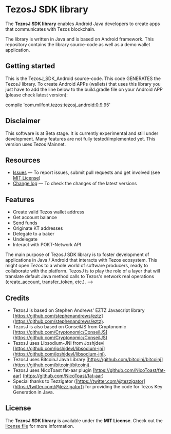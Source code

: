 # TezosJ SDK library

The **TezosJ SDK library** enables Android Java developers to create apps that communicates with Tezos blockchain.

The library is written in Java and is based on Android framework. This repository contains the library source-code as well as a demo wallet application.

## Getting started

This is the TezosJ_SDK_Android source-code. This code GENERATES the TezosJ library. To create Android APPs (wallets) that uses this library you just have to add the line below to the build.gradle file on your Android APP (please check latest version):

compile 'com.milfont.tezos:tezosj_android:0.9.95'


## Disclaimer

This software is at Beta stage. It is currently experimental and still under development.
Many features are not fully tested/implemented yet. This version uses Tezos Mainnet.

## Resources
<!---
- [Full project documentation][doc-home] — To have a comprehensive understanding of the workflow and get the installation procedure
- [TezoJ Support Center][tezosj-help] — To get technical help from TezosJ
-->
- [Issues][project-issues] — To report issues, submit pull requests and get involved (see [MIT License][project-license])
- [Change log][project-changelog] — To check the changes of the latest versions

## Features

- Create valid Tezos wallet address
- Get account balance
- Send funds
- Originate KT addresses
- Delegate to a baker
- Undelegate
- Interact with POKT-Network API


The main purpose of TezosJ SDK library is to foster development of applications in Java / Android that interacts
with Tezos ecosystem. This might open Tezos to a whole world of software producers, ready to collaborate with the platform.
TezosJ is to play the role of a layer that will translate default Java method calls to Tezos's network real operations
(create_account, transfer_token, etc.).
-->

## Credits

- TezosJ is based on Stephen Andrews' EZTZ Javascript library  [https://github.com/stephenandrews/eztz](https://github.com/stephenandrews/eztz).  
- TezosJ is also based on ConseilJS from Cryptonomic [https://github.com/Cryptonomic/ConseilJS](https://github.com/Cryptonomic/ConseilJS)
- TezosJ uses Libsodium-JNI from Joshjdevl  [https://github.com/joshjdevl/libsodium-jni](https://github.com/joshjdevl/libsodium-jni).  
- TezosJ uses BitcoinJ Java Library  [https://github.com/bitcoinj/bitcoinj](https://github.com/bitcoinj/bitcoinj).   
- TezosJ uses NicoToast fat-aar plugin [https://github.com/NicoToast/fat-aar] (https://github.com/NicoToast/fat-aar)
- Special thanks to Tezzigator ([https://twitter.com/@tezzigator](https://twitter.com/@tezzigator)) for providing the code for Tezos Key Generation in Java. 


## License

The **TezosJ SDK library** is available under the **MIT License**. Check out the [license file][project-license] for more information.

[doc-home]: https://github.com/LMilfont/TezosJ/wiki

[tezosj-help]: http://help.android.com

[project-issues]: https://github.com/LMilfont/TezosJ/issues

[project-license]: LICENSE.md
[project-changelog]: CHANGELOG.md

